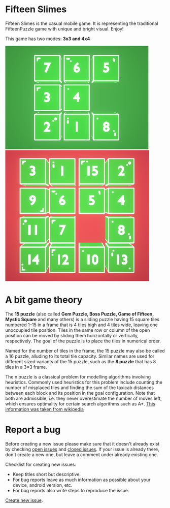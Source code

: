 # Fifteen Slimes
Fifteen Slimes is the casual mobile game. It is representing the traditional FifteenPuzzle game with unique and bright visual. Enjoy!

This game has two modes: **3x3 and 4x4**

![](Images/3x3preview.png)
![](Images/4x4preview.png)

# A bit game theory
The **15 puzzle** (also called **Gem Puzzle, Boss Puzzle, Game of Fifteen, Mystic Square** and many others) is a sliding puzzle having 15 square tiles numbered 1–15 in a frame that is 4 tiles high and 4 tiles wide, leaving one unoccupied tile position. Tiles in the same row or column of the open position can be moved by sliding them horizontally or vertically, respectively. The goal of the puzzle is to place the tiles in numerical order.

Named for the number of tiles in the frame, the 15 puzzle may also be called a 16 puzzle, alluding to its total tile capacity. Similar names are used for different sized variants of the 15 puzzle, such as the **8 puzzle** that has 8 tiles in a 3×3 frame.

The n puzzle is a classical problem for modelling algorithms involving heuristics. Commonly used heuristics for this problem include counting the number of misplaced tiles and finding the sum of the taxicab distances between each block and its position in the goal configuration. Note that both are admissible, i.e. they never overestimate the number of moves left, which ensures optimality for certain search algorithms such as A*.
[This information was taken from wikipedia](https://en.wikipedia.org/wiki/15_puzzle)

# Report a bug
Before creating a new issue please make sure that it doesn't already exist by checking [open issues](https://github.com/Abbibbas/FifteenSlimes/issues?q=is%3Aopen+is%3Aissue) and [closed issues](https://github.com/Abbibbas/FifteenSlimes/issues?q=is%3Aissue+is%3Aclosed). If your issue is already there, don't create a new one, but leave a comment under already existing one.

Checklist for creating new issues:
- Keep titles short but descriptive.
- For bug reports leave as much information as possible about your device, android version, etc.
- For bug reports also write steps to reproduce the issue.

[Create new issue](https://github.com/Abbibbas/FifteenSlimes/issues/new).
